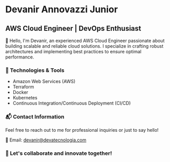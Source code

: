 # Devanir Annovazzi Junior

## AWS Cloud Engineer | DevOps Enthusiast

👋 Hello, I'm Devanir, an experienced AWS Cloud Engineer passionate about building scalable and reliable cloud solutions. I specialize in crafting robust architectures and implementing best practices to ensure optimal performance.

### 🔧 Technologies & Tools
- Amazon Web Services (AWS)
- Terraform
- Docker
- Kubernetes
- Continuous Integration/Continuous Deployment (CI/CD)

### 📬 Contact Information
Feel free to reach out to me for professional inquiries or just to say hello!

📧 Email: [devanir@devatecnologia.com](mailto:devanir@devatecnologia.com)

### 🚀 Let's collaborate and innovate together!
